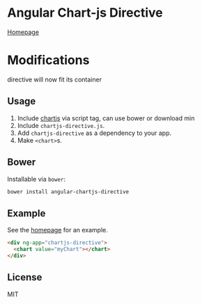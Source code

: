 # Angular Chart-js Directive
[Homepage](http://earlonrails.github.io/angular-chartjs-directive/)

# Modifications
directive will now fit its container

## Usage
1. Include [chartjs](https://github.com/nnnick/Chart.js) via script tag, can use bower or download min
2. Include `chartjs-directive.js`.
3. Add `chartjs-directive` as a dependency to your app.
4. Make `<chart>`s.

## Bower
Installable via `bower`:

```bash
bower install angular-chartjs-directive
```

## Example
See the [homepage](http://earlonrails.github.io/angular-chartjs-directive/) for an example.

```html
<div ng-app="chartjs-directive">
  <chart value="myChart"></chart>
</div>
```

## License
MIT
